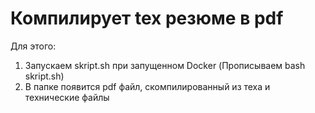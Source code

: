 # Компилирует tex резюме в pdf 
Для этого:
1. Запускаем skript.sh при запущенном Docker (Прописываем bash skript.sh)
2. В папке появится pdf файл, скомпилированный из теха и технические файлы

